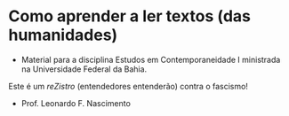 # Como aprender a ler textos (das humanidades)

- Material para a disciplina Estudos em Contemporaneidade I ministrada na Universidade Federal da Bahia.

Este é um *reZistro* (entendedores entenderão) contra o fascismo! 

- Prof. Leonardo F. Nascimento